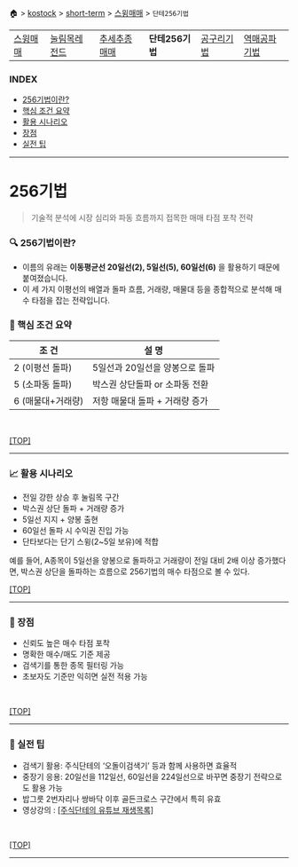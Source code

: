 🏠 > [kostock](../../) > [short-term](../) > [스윙매매](./) > `단테256기법`
<!-- https://www.youtube.com/playlist?list=PLYoNND5p81l2cEc_jRMDobRkFGiqPoF2a -->

<table>
  <tr>
    <td><a href="../">스윙매매</a></td>
    <td><a href="../눌림목레전드/" >눌림목레전드</a></td>
    <td><a href="../추세추종매매/" >추세추종매매</a></td>
    <td><b href="../단테256기법/" >단테256기법</b></td>
    <td><a href="../공구리기법/" >공구리기법</a></td>
    <td><a href="../역매공파기법/" >역매공파기법</a></td>
  </tr>
</table>

### INDEX
- [256기법이란?](#-256기법이란)
- [핵심 조건 요약](#-핵심-조건-요약)
- [활용 시나리오](#-활용-시나리오)
- [장점](#-장점)
- [실전 팁](#-실전-팁)

---
# 256기법
> 기술적 분석에 시장 심리와 파동 흐름까지 접목한 매매 타점 포착 전략

### 🔍 256기법이란?
- 이름의 유래는 **이동평균선 20일선(2), 5일선(5), 60일선(6)** 을 활용하기 때문에 붙여졌습니다.
- 이 세 가지 이평선의 배열과 돌파 흐름, 거래량, 매물대 등을 종합적으로 분석해 매수 타점을 잡는 전략입니다.

### 📌 핵심 조건 요약

| 조 건 | 설 명 |
|-------|------|
| 2 (이평선 돌파)  | 5일선과 20일선을 양봉으로 돌파 |
| 5 (소파동 돌파)  | 박스권 상단돌파 or 소파동 전환 |
| 6 (매물대+거래량) | 저항 매물대 돌파 + 거래량 증가 |
<br/>

[[TOP]](#index)

---
### 📈 활용 시나리오
- 전일 강한 상승 후 눌림목 구간
- 박스권 상단 돌파 + 거래량 증가
- 5일선 지지 + 양봉 출현
- 60일선 돌파 시 수익권 진입 가능
- 단타보다는 단기 스윙(2~5일 보유)에 적합

예를 들어, A종목이 5일선을 양봉으로 돌파하고 거래량이 전일 대비 2배 이상 증가했다면, 박스권 상단을 돌파하는 흐름으로 256기법의 매수 타점으로 볼 수 있다.
<br/>

[[TOP]](#index)

---
### 🧠 장점
- 신뢰도 높은 매수 타점 포착
- 명확한 매수/매도 기준 제공
- 검색기를 통한 종목 필터링 가능
- 초보자도 기준만 익히면 실전 적용 가능
<br/>

[[TOP]](#index)

---
### 🎯 실전 팁
- 검색기 활용: 주식단테의 ‘오돌이검색기’ 등과 함께 사용하면 효율적
- 중장기 응용: 20일선을 112일선, 60일선을 224일선으로 바꾸면 중장기 전략으로도 활용 가능
- 밥그릇 2번자리나 쌍바닥 이후 골든크로스 구간에서 특히 유효
- 영상강의 : [[주식단테의 유튜브 재생목록]](https://www.youtube.com/playlist?list=PLYoNND5p81l2cEc_jRMDobRkFGiqPoF2a)

<br/>

[[TOP]](#index)

---